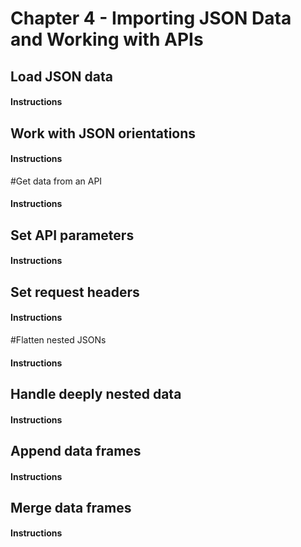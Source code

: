 # Chapter 4 - Importing JSON Data and Working with APIs

## Load JSON data

#### Instructions


## Work with JSON orientations

#### Instructions


#Get data from an API

#### Instructions


## Set API parameters

#### Instructions


## Set request headers

#### Instructions


#Flatten nested JSONs

#### Instructions


## Handle deeply nested data

#### Instructions


## Append data frames

#### Instructions


## Merge data frames

#### Instructions

